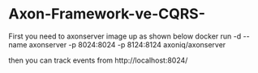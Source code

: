 # Axon-Framework-ve-CQRS-

First you need to axonserver image up as shown below
docker run -d --name axonserver -p 8024:8024 -p 8124:8124 axoniq/axonserver

then you can track events from http://localhost:8024/
